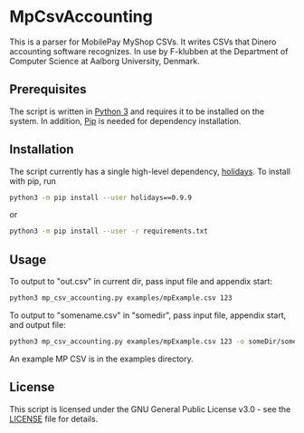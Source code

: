 # MpCsvAccounting

This is a parser for MobilePay MyShop CSVs. It writes CSVs that Dinero accounting software recognizes. In use by F-klubben at the Department of Computer Science at Aalborg University, Denmark.

## Prerequisites

The script is written in [Python 3](https://www.python.org/downloads/) and requires it to be installed on the system.
In addition, [Pip](https://github.com/pypa/pip) is needed for dependency installation.

## Installation

The script currently has a single high-level dependency, [holidays](https://github.com/dr-prodigy/python-holidays). To install with pip, run
```bash
python3 -m pip install --user holidays==0.9.9
```
or
```bash
python3 -m pip install --user -r requirements.txt
```

## Usage

To output to "out.csv" in current dir, pass input file and appendix start:
```bash
python3 mp_csv_accounting.py examples/mpExample.csv 123
```

To output to "somename.csv" in "somedir", pass input file, appendix start, and output file:
```bash
python3 mp_csv_accounting.py examples/mpExample.csv 123 -o someDir/somename.csv
```

An example MP CSV is in the examples directory.

## License

This script is licensed under the GNU General Public License v3.0 - see the [LICENSE](LICENSE) file for details.
